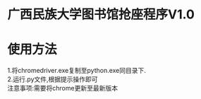 # 广西民族大学图书馆抢座程序V1.0
  
  
# 使用方法
1.将chromedriver.exe复制至python.exe同目录下.  
2.运行.py文件,根据提示操作即可  
注意事项:需要将chrome更新至最新版本  
